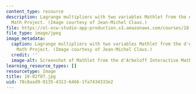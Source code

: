 ```yaml
---
content_type: resource
description: Lagrange multipliers with two variables Mathlet from the d'Arbeloff Interactive
  Math Project. (Image courtesy of Jean-Michel Claus.)
file: https://ol-ocw-studio-app-production.s3.amazonaws.com/courses/18-02-multivariable-calculus-fall-2007/78c8aad99135431364661fa7434333e2_18-02f07.jpg
file_type: image/jpeg
image_metadata:
  caption: Lagrange multipliers with two variables Mathlet from the d'Arbeloff Interactive
    Math Project. (Image courtesy of Jean-Michel Claus.)
  credit: ''
  image-alt: Screenshot of Mathlet from the d'Arbeloff Interactive Math Project.
learning_resource_types: []
resourcetype: Image
title: 18-02f07.jpg
uid: 78c8aad9-9135-4313-6466-1fa7434333e2
---
```

